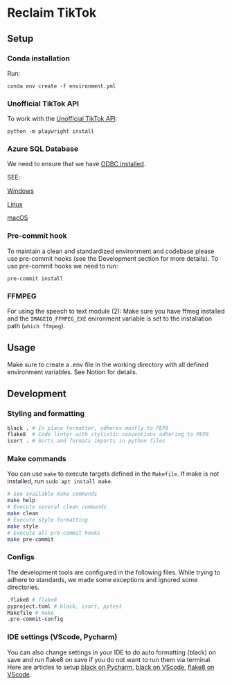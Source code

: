 # Reclaim TikTok

## Setup 

### Conda installation
Run:

```conda env create -f environment.yml```

### Unofficial TikTok API
To work with the [Unofficial TikTok API](https://github.com/davidteather/TikTok-Api):

```python -m playwright install```

### Azure SQL Database
We need to ensure that we have [ODBC installed](https://learn.microsoft.com/en-us/sql/connect/odbc/microsoft-odbc-driver-for-sql-server?view=sql-server-ver16).

SEE:

[Windows](https://learn.microsoft.com/en-us/sql/connect/odbc/windows/microsoft-odbc-driver-for-sql-server-on-windows?view=sql-server-ver16)

[Linux](https://learn.microsoft.com/en-us/sql/connect/odbc/linux-mac/installing-the-microsoft-odbc-driver-for-sql-server?view=sql-server-ver16&tabs=alpine18-install%2Calpine17-install%2Cdebian8-install%2Credhat7-13-install%2Crhel7-offline)

[macOS](https://learn.microsoft.com/en-us/sql/connect/odbc/linux-mac/install-microsoft-odbc-driver-sql-server-macos?view=sql-server-ver16)


### Pre-commit hook 
To maintain a clean and standardized environment and codebase please use pre-commit hooks (see the Development section for more details). To use pre-commit hooks we need to run:

`pre-commit install`

### FFMPEG
For using the speech to text module (2):
Make sure you have ffmeg installed and the `IMAGEIO_FFMPEG_EXE` enironment variable is set to the installation path (`which ffmpeg`).

## Usage

Make sure to create a .env file in the working directory with all defined environment variables. See Notion for details.

## Development

### Styling and formatting
```sh
black . # In place formatter, adheres mostly to PEP8
flake8  # Code linter with stylistic conventions adhering to PEP8
isort . # Sorts and formats imports in python files
```

### Make commands
You can use `make` to execute targets defined in the `Makefile`. If make is not installed, run `sudo apt install make`.
```sh
# See available make commands
make help
# Execute several clean commands
make clean
# Execute style formatting
make style
# Execute all pre-commit hooks
make pre-commit
```

### Configs
The development tools are configured in the following files. While trying to adhere to standards, we made some exceptions and ignored some directories.
```sh
.flake8 # flake8
pyproject.toml # black, isort, pytest
Makefile # make
.pre-commit-config
```
</details>

### IDE settings (VScode, Pycharm)
You can also change settings in your IDE to do auto formatting (black) on save and run flake8 on save if you do not want to run them via terminal. Here are articles to setup [black on Pycharm](https://akshay-jain.medium.com/pycharm-black-with-formatting-on-auto-save-4797972cf5de), [black on VScode](https://dev.to/adamlombard/how-to-use-the-black-python-code-formatter-in-vscode-3lo0), [flake8 on VScode](https://code.visualstudio.com/docs/python/linting).


